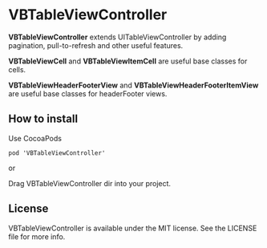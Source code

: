 VBTableViewController
===========

<b>VBTableViewController</b> extends UITableViewController by adding pagination, pull-to-refresh and other useful features.

<b>VBTableViewCell</b> and <b>VBTableViewItemCell</b> are useful base classes for cells.

<b>VBTableViewHeaderFooterView</b> and <b>VBTableViewHeaderFooterItemView</b> are useful base classes for headerFooter views.

## How to install
Use CocoaPods

    pod 'VBTableViewController'

or

Drag VBTableViewController dir into your project.

## License
VBTableViewController is available under the MIT license. See the LICENSE file for more info.
